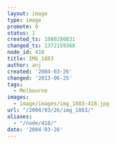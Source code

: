 ```yaml
---
layout: image
type: image
promote: 0
status: 1
created_ts: 1080280831
changed_ts: 1372159368
node_id: 418
title: IMG_1883
author: anj
created: '2004-03-26'
changed: '2013-06-25'
tags:
  - Melbourne
images:
  - image/images/img_1883-418.jpg
url: "/2004/03/26/img_1883/"
aliases:
  - "/node/418/"
date: '2004-03-26'
---
```


